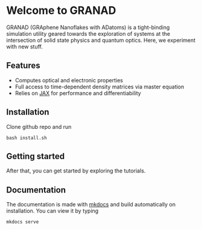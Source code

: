 # Welcome to GRANAD

GRANAD (GRAphene Nanoflakes with ADatoms) is a tight-binding simulation utility geared towards the exploration of systems at the intersection of solid state physics and quantum optics. Here, we experiment with new stuff.

## Features

- Computes optical and electronic properties 
- Full access to time-dependent density matrices via master equation
- Relies on [JAX](https://jax.readthedocs.io/en/latest/) for performance and differentiability

## Installation

Clone github repo and run

```
bash install.sh
```

## Getting started

After that, you can get started by exploring the tutorials.


## Documentation
The documentation is made with [mkdocs](https://www.mkdocs.org/) and build automatically on installation. You can view it by typing

```
mkdocs serve
```

